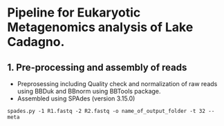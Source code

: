 # Pipeline for Eukaryotic Metagenomics analysis of Lake Cadagno. 

## 1. Pre-processing and assembly of reads
- Preprosessing including Quality check and normalization of raw reads using BBDuk and BBnorm using BBTools package.
- Assembled using SPAdes (version 3.15.0)

```spades.py -1 R1.fastq -2 R2.fastq -o name_of_output_folder -t 32 --meta``` 

##

